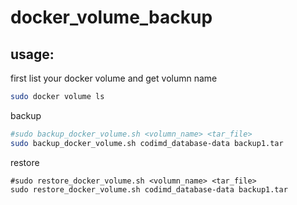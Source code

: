 ﻿# docker_volume_backup
## usage:
first list your docker volume and get volumn name
```bash
sudo docker volume ls
```
backup
```bash
#sudo backup_docker_volume.sh <volumn_name> <tar_file>
sudo backup_docker_volume.sh codimd_database-data backup1.tar
```
restore
```
#sudo restore_docker_volume.sh <volumn_name> <tar_file>
sudo restore_docker_volume.sh codimd_database-data backup1.tar
```

